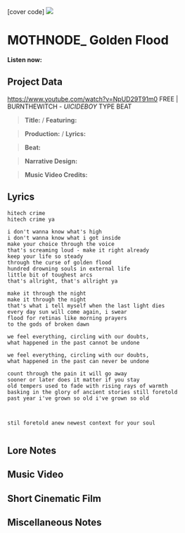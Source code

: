 [cover code] ![](57175019_319474918741616_8502199518755923887_n.jpg)

# MOTHNODE_ Golden Flood

**Listen now:** 

## Project Data
https://www.youtube.com/watch?v=NpUD29T91m0
FREE | BURNTHEWITCH - $UICIDEBOY$ TYPE BEAT

> **Title:**  / **Featuring:** 

> **Production:**  / **Lyrics:** 

> **Beat:**

> **Narrative Design:**

> **Music Video Credits:**


## Lyrics

```
hitech crime
hitech crime ya

i don't wanna know what's high
i don't wanna know what i got inside
make your choice through the voice
that's screaming loud - make it right already
keep your life so steady 
through the curse of golden flood
hundred drowning souls in external life
little bit of toughest arcs
that's allright, that's allright ya

make it through the night
make it through the night
that's what i tell myself when the last light dies 
every day sun will come again, i swear
flood for retinas like morning prayers
to the gods of broken dawn

we feel everything, circling with our doubts,
what happened in the past cannot be undone

we feel everything, circling with our doubts,
what happened in the past can never be undone

count through the pain it will go away
sooner or later does it matter if you stay 
old tempers used to fade with rising rays of warmth
basking in the glory of ancient stories still foretold
past year i've grown so old i've grown so old



stil foretold anew newest context for your soul


```

## Lore Notes

## Music Video

## Short Cinematic Film

## Miscellaneous Notes
